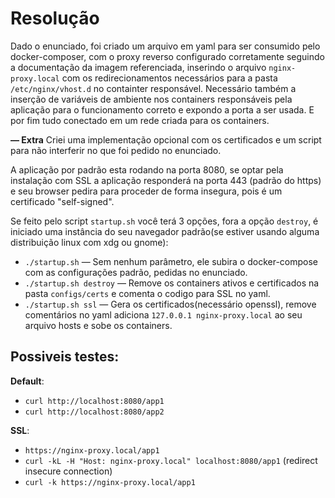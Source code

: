 
# Resolução 
Dado o enunciado, foi criado um arquivo em yaml para ser consumido pelo docker-composer, com o proxy reverso configurado corretamente seguindo a documentação da imagem referenciada, inserindo o arquivo ```nginx-proxy.local``` com os redirecionamentos necessários para a pasta ```/etc/nginx/vhost.d``` no containter responsável. Necessário também a inserção de variáveis de ambiente nos containers responsáveis pela aplicação para o funcionamento correto e expondo a porta a ser usada. E por fim tudo conectado em um rede criada para os containers.

**— Extra**
Criei uma implementação opcional com os certificados e um script para não interferir no que foi pedido no enunciado.

A aplicação por padrão esta rodando na porta 8080, se optar pela instalação com SSL a aplicação responderá na porta 443 (padrão do https) e seu browser pedira para proceder de forma insegura, pois é um certificado "self-signed".

Se feito pelo script ```startup.sh``` você terá 3 opções, fora a opção ```destroy```, é iniciado uma instância do seu navegador padrão(se estiver usando alguma distribuição linux com xdg ou gnome):
* ```./startup.sh``` — Sem nenhum parâmetro, ele subira o docker-compose com as configurações padrão, pedidas no enunciado.
* ```./startup.sh destroy``` — Remove os containers ativos e certificados na pasta ```configs/certs``` e comenta o codigo para SSL no yaml.
* ```./startup.sh ssl``` — Gera os certificados(necessário openssl), remove comentários no yaml adiciona ```127.0.0.1 nginx-proxy.local``` ao seu arquivo hosts e sobe os containers.


## Possiveis testes:
**Default**:
* ```curl http://localhost:8080/app1```
* ```curl http://localhost:8080/app2```

**SSL**:
* ```https://nginx-proxy.local/app1```
* ```curl -kL -H "Host: nginx-proxy.local" localhost:8080/app1``` (redirect insecure connection)
* ```curl -k https://nginx-proxy.local/app1```